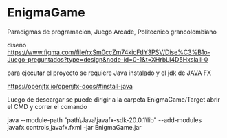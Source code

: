 # EnigmaGame

Paradigmas de programacion, Juego Arcade, Politecnico grancolombiano

diseño https://www.figma.com/file/rxSm0ccZm74kicFtIY3PSV/Dise%C3%B1o-Juego-preguntados?type=design&node-id=0-1&t=XHrbLI4D5Hxslail-0

para ejecutar el proyecto se requiere Java instalado y el jdk de JAVA FX 

https://openjfx.io/openjfx-docs/#install-java

Luego de descargar se puede dirigir a la carpeta EnigmaGame/Target abrir el CMD y correr el comando

java --module-path "path\Java\javafx-sdk-20.0.1\lib" --add-modules javafx.controls,javafx.fxml -jar EnigmaGame.jar